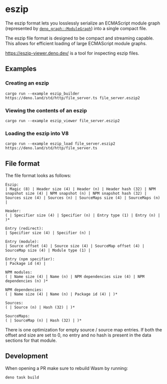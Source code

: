# eszip

The eszip format lets you losslessly serialize an ECMAScript module graph
(represented by [`deno_graph::ModuleGraph`][module_graph]) into a single compact
file.

The eszip file format is designed to be compact and streaming capable. This
allows for efficient loading of large ECMAScript module graphs.

https://eszip-viewer.deno.dev/ is a tool for inspecting eszip files.

[module_graph]: https://docs.rs/deno_graph/latest/deno_graph/struct.ModuleGraph.html

## Examples

### Creating an eszip

```shell
cargo run --example eszip_builder https://deno.land/std/http/file_server.ts file_server.eszip2
```

### Viewing the contents of an eszip

```shell
cargo run --example eszip_viewer file_server.eszip2
```

### Loading the eszip into V8

```shell
cargo run --example eszip_load file_server.eszip2 https://deno.land/std/http/file_server.ts
```

## File format

The file format looks as follows:

```
Eszip:
| Magic (8) | Header size (4) | Header (n) | Header hash (32) | NPM snapshot size (4) | NPM snapshot (n) | NPM snapshot hash (32) | Sources size (4) | Sources (n) | SourceMaps size (4) | SourceMaps (n) |

Header:
( | Specifier size (4) | Specifier (n) | Entry type (1) | Entry (n) | )*

Entry (redirect):
| Specifier size (4) | Specifier (n) |

Entry (module):
| Source offset (4) | Source size (4) | SourceMap offset (4) | SourceMap size (4) | Module type (1) |

Entry (npm specifier):
| Package id (4) |

NPM modules:
( | Name size (4) | Name (n) | NPM dependencies size (4) | NPM dependencies (n) )*

NPM dependencies:
( | Name size (4) | Name (n) | Package id (4) | )*

Sources:
( | Source (n) | Hash (32) | )*

SourceMaps:
( | SourceMap (n) | Hash (32) | )*
```

There is one optimization for empty source / source map entries. If both the
offset and size are set to 0, no entry and no hash is present in the data
sections for that module.

## Development

When opening a PR make sure to rebuild Wasm by running:

```
deno task build
```
